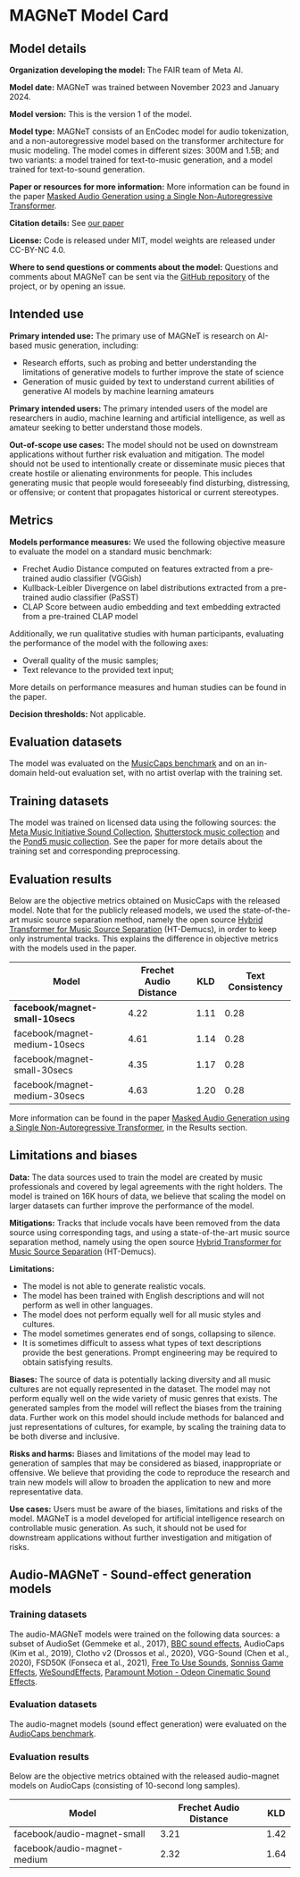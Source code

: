 # MAGNeT Model Card

## Model details

**Organization developing the model:** The FAIR team of Meta AI.

**Model date:** MAGNeT was trained between November 2023 and January 2024.

**Model version:** This is the version 1 of the model.

**Model type:** MAGNeT consists of an EnCodec model for audio tokenization, and a non-autoregressive model based on the transformer architecture for music modeling. The model comes in different sizes: 300M and 1.5B; and two variants: a model trained for text-to-music generation, and a model trained for text-to-sound generation.
 
**Paper or resources for more information:** More information can be found in the paper [Masked Audio Generation using a Single Non-Autoregressive Transformer][arxiv].

**Citation details:** See [our paper][arxiv]

**License:** Code is released under MIT, model weights are released under CC-BY-NC 4.0.

**Where to send questions or comments about the model:** Questions and comments about MAGNeT can be sent via the [GitHub repository](https://github.com/facebookresearch/audiocraft) of the project, or by opening an issue.

## Intended use
**Primary intended use:** The primary use of MAGNeT is research on AI-based music generation, including:

- Research efforts, such as probing and better understanding the limitations of generative models to further improve the state of science
- Generation of music guided by text to understand current abilities of generative AI models by machine learning amateurs

**Primary intended users:** The primary intended users of the model are researchers in audio, machine learning and artificial intelligence, as well as amateur seeking to better understand those models.

**Out-of-scope use cases:** The model should not be used on downstream applications without further risk evaluation and mitigation. The model should not be used to intentionally create or disseminate music pieces that create hostile or alienating environments for people. This includes generating music that people would foreseeably find disturbing, distressing, or offensive; or content that propagates historical or current stereotypes.

## Metrics

**Models performance measures:** We used the following objective measure to evaluate the model on a standard music benchmark:

- Frechet Audio Distance computed on features extracted from a pre-trained audio classifier (VGGish)
- Kullback-Leibler Divergence on label distributions extracted from a pre-trained audio classifier (PaSST)
- CLAP Score between audio embedding and text embedding extracted from a pre-trained CLAP model

Additionally, we run qualitative studies with human participants, evaluating the performance of the model with the following axes:

- Overall quality of the music samples;
- Text relevance to the provided text input;

More details on performance measures and human studies can be found in the paper.

**Decision thresholds:** Not applicable.

## Evaluation datasets

The model was evaluated on the [MusicCaps benchmark](https://www.kaggle.com/datasets/googleai/musiccaps) and on an in-domain held-out evaluation set, with no artist overlap with the training set.

## Training datasets

The model was trained on licensed data using the following sources: the [Meta Music Initiative Sound Collection](https://www.fb.com/sound),  [Shutterstock music collection](https://www.shutterstock.com/music) and the [Pond5 music collection](https://www.pond5.com/). See the paper for more details about the training set and corresponding preprocessing.

## Evaluation results

Below are the objective metrics obtained on MusicCaps with the released model. Note that for the publicly released models, we used the state-of-the-art music source separation method, namely the open source [Hybrid Transformer for Music Source Separation](https://github.com/facebookresearch/demucs) (HT-Demucs), in order to keep only instrumental tracks. This explains the difference in objective metrics with the models used in the paper.

| Model | Frechet Audio Distance | KLD | Text Consistency |
|---|---|---|---|
| **facebook/magnet-small-10secs**  | 4.22 | 1.11 | 0.28 |
| facebook/magnet-medium-10secs | 4.61 | 1.14 | 0.28 |
| facebook/magnet-small-30secs  | 4.35 | 1.17 | 0.28 |
| facebook/magnet-medium-30secs | 4.63 | 1.20 | 0.28 |

More information can be found in the paper  [Masked Audio Generation using a Single Non-Autoregressive Transformer][arxiv], in the Results section.

## Limitations and biases

**Data:** The data sources used to train the model are created by music professionals and covered by legal agreements with the right holders. The model is trained on 16K hours of data, we believe that scaling the model on larger datasets can further improve the performance of the model.

**Mitigations:** Tracks that include vocals have been removed from the data source using corresponding tags, and using a state-of-the-art music source separation method, namely using the open source [Hybrid Transformer for Music Source Separation](https://github.com/facebookresearch/demucs) (HT-Demucs).

**Limitations:**

- The model is not able to generate realistic vocals.
- The model has been trained with English descriptions and will not perform as well in other languages.
- The model does not perform equally well for all music styles and cultures.
- The model sometimes generates end of songs, collapsing to silence.
- It is sometimes difficult to assess what types of text descriptions provide the best generations. Prompt engineering may be required to obtain satisfying results.

**Biases:** The source of data is potentially lacking diversity and all music cultures are not equally represented in the dataset. The model may not perform equally well on the wide variety of music genres that exists. The generated samples from the model will reflect the biases from the training data. Further work on this model should include methods for balanced and just representations of cultures, for example, by scaling the training data to be both diverse and inclusive.

**Risks and harms:** Biases and limitations of the model may lead to generation of samples that may be considered as biased, inappropriate or offensive. We believe that providing the code to reproduce the research and train new models will allow to broaden the application to new and more representative data.

**Use cases:** Users must be aware of the biases, limitations and risks of the model. MAGNeT is a model developed for artificial intelligence research on controllable music generation. As such, it should not be used for downstream applications without further investigation and mitigation of risks.

[arxiv]: https://arxiv.org/abs/2401.04577

## Audio-MAGNeT - Sound-effect generation models

### Training datasets

The audio-MAGNeT models were trained on the following data sources: a subset of AudioSet (Gemmeke et al., 2017), [BBC sound effects](https://sound-effects.bbcrewind.co.uk/), AudioCaps (Kim et al., 2019), Clotho v2 (Drossos et al., 2020), VGG-Sound (Chen et al., 2020), FSD50K (Fonseca et al., 2021), [Free To Use Sounds](https://www.freetousesounds.com/all-in-one-bundle/), [Sonniss Game Effects](https://sonniss.com/gameaudiogdc), [WeSoundEffects](https://wesoundeffects.com/we-sound-effects-bundle-2020/), [Paramount Motion - Odeon Cinematic Sound Effects](https://www.paramountmotion.com/odeon-sound-effects).


### Evaluation datasets

The audio-magnet models (sound effect generation) were evaluated on the [AudioCaps benchmark](https://audiocaps.github.io/).

### Evaluation results

Below are the objective metrics obtained with the released audio-magnet models on AudioCaps (consisting of 10-second long samples). 

| Model | Frechet Audio Distance | KLD |
|---|---|---|
| facebook/audio-magnet-small | 3.21 | 1.42 |
| facebook/audio-magnet-medium | 2.32 | 1.64 |
